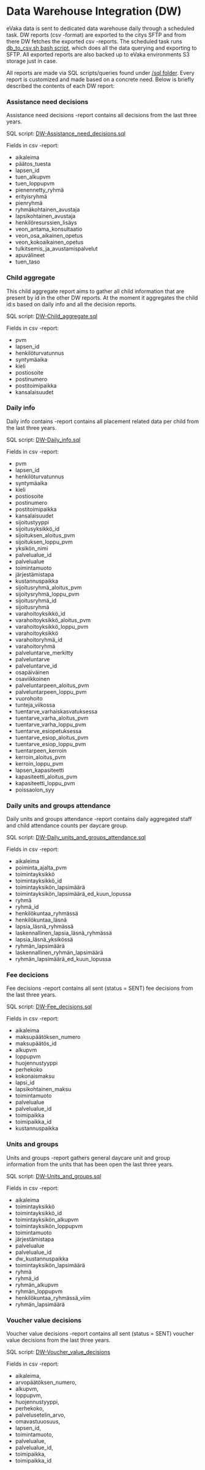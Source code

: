 <!--
SPDX-FileCopyrightText: 2024 City of Turku

SPDX-License-Identifier: LGPL-2.1-or-later
-->

# Data Warehouse Integration (DW)
eVaka data is sent to dedicated data warehouse daily through a scheduled task. DW reports (csv -format) are exported to the citys SFTP and from there DW fetches the exported csv -reports. The scheduled task runs [db_to_csv.sh bash script](./db_to_csv.sh), which does all the data querying and exporting to SFTP. All exported reports are also backed up to eVaka environments S3 storage just in case.

All reports are made via SQL scripts/queries found under [/sql folder](./sql). Every report is customized and made based on a concrete need. Below is briefly described the contents of each DW report:
   

### Assistance need decisions
Assistance need decisions -report contains all decisions from the last three years.

SQL script: [DW-Assistance_need_decisions.sql](./sql/DW-Assistance_need_decisions.sql)

Fields in csv -report:
* aikaleima                     
* päätos_tuesta                    
* lapsen_id                        
* tuen_alkupvm                     
* tuen_loppupvm                    
* pienennetty_ryhmä                
* erityisryhmä                     
* pienryhmä                        
* ryhmäkohtainen_avustaja          
* lapsikohtainen_avustaja          
* henkilöresurssien_lisäys         
* veon_antama_konsultaatio         
* veon_osa_aikainen_opetus         
* veon_kokoaikainen_opetus         
* tulkitsemis_ja_avustamispalvelut
* apuvälineet                      
* tuen_taso
             

### Child aggregate
This child aggregate report aims to gather all child information that are present by id in the other DW reports. At the moment it aggregates the child id:s based on daily info and all the decision reports.

SQL script: [DW-Child_aggregate.sql](./sql/DW-Child_aggregate.sql) 
          
Fields in csv -report:
* pvm                
* lapsen_id        
* henkilöturvatunnus
* syntymäaika      
* kieli            
* postiosoite      
* postinumero      
* postitoimipaikka 
* kansalaisuudet  


### Daily info
Daily info contains -report contains all placement related data per child from the last three years.

SQL script: [DW-Daily_info.sql](./sql/DW-Daily_info.sql)

Fields in csv -report:
* pvm                               
* lapsen_id                          
* henkilöturvatunnus                 
* syntymäaika                        
* kieli                              
* postiosoite                        
* postinumero                        
* postitoimipaikka                   
* kansalaisuudet                     
* sijoitustyyppi                     
* sijoitusyksikkö_id                 
* sijoituksen_aloitus_pvm            
* sijoituksen_loppu_pvm            
* yksikön_nimi                       
* palvelualue_id                     
* palvelualue                        
* toimintamuoto                      
* järjestämistapa                    
* kustannuspaikka                    
* sijoitusryhmä_aloitus_pvm          
* sijoitysryhmä_loppu_pvm            
* sijoitusryhmä_id                   
* sijoitusryhmä                      
* varahoitoyksikkö_id                
* varahoitoyksikkö_aloitus_pvm       
* varahoitoyksikkö_loppu_pvm         
* varahoitoyksikkö                   
* varahoitoryhmä_id                  
* varahoitoryhmä                     
* palveluntarve_merkitty             
* palveluntarve                      
* palveluntarve_id                   
* osapäiväinen                       
* osaviikkoinen                      
* palveluntarpeen_aloitus_pvm        
* palveluntarpeen_loppu_pvm          
* vuorohoito                         
* tunteja_viikossa                   
* tuentarve_varhaiskasvatuksessa     
* tuentarve_varha_aloitus_pvm        
* tuentarve_varha_loppu_pvm          
* tuentarve_esiopetuksessa           
* tuentarve_esiop_aloitus_pvm       
* tuentarve_esiop_loppu_pvm          
* tuentarpeen_kerroin                
* kerroin_aloitus_pvm                
* kerroin_loppu_pvm                
* lapsen_kapasiteetti            
* kapasiteetti_aloitus_pvm        
* kapasiteetti_loppu_pvm
* poissaolon_syy


### Daily units and groups attendance
Daily units and groups attendance -report contains daily aggregated staff and child attendance counts per daycare group.

SQL script: [DW-Daily_units_and_groups_attendance.sql](./sql/DW-Daily_units_and_groups_attendance.sql)

Fields in csv -report:
* aikaleima
* poiminta_ajalta_pvm
* toimintayksikkö
* toimintayksikkö_id
* toimintayksikön_lapsimäärä
* toimintayksikön_lapsimäärä_ed_kuun_lopussa
* ryhmä
* ryhmä_id
* henkilökuntaa_ryhmässä
* henkilökuntaa_läsnä
* lapsia_läsnä_ryhmässä
* laskennallinen_lapsia_läsnä_ryhmässä
* lapsia_läsnä_yksikössä
* ryhmän_lapsimäärä
* laskennallinen_ryhmän_lapsimäärä
* ryhmän_lapsimäärä_ed_kuun_lopussa
    

### Fee decicions
Fee decisions -report contains all sent (status = SENT) fee decisions from the last three years.

SQL script: [DW-Fee_decisions.sql](./sql/DW-Fee_decisions.sql)

Fields in csv -report:
* aikaleima 
* maksupäätöksen_numero
* maksupäätös_id
* alkupvm
* loppupvm
* huojennustyyppi
* perhekoko
* kokonaismaksu
* lapsi_id
* lapsikohtainen_maksu
* toimintamuoto
* palvelualue
* palvelualue_id
* toimipaikka
* toimipaikka_id
* kustannuspaikka
        

### Units and groups
Units and groups -report gathers general daycare unit and group information from the units that has been open the last three years.

SQL script: [DW-Units_and_groups.sql](./sql/DW-Units_and_groups.sql)

Fields in csv -report:
* aikaleima               
* toimintayksikkö         
* toimintayksikkö_id      
* toimintayksikön_alkupvm
* toimintayksikön_loppupvm
* toimintamuoto           
* järjestämistapa         
* palvelualue             
* palvelualue_id          
* dw_kustannuspaikka
* toimintayksikön_lapsimäärä
* ryhmä                      
* ryhmä_id                   
* ryhmän_alkupvm             
* ryhmän_loppupvm
* henkilökuntaa_ryhmässä_viim
* ryhmän_lapsimäärä


### Voucher value decisions
Voucher value decisions -report contains all sent (status = SENT) voucher value decisions from the last three years.

SQL script: [DW-Voucher_value_decisions](./sql/DW-Voucher_value_decisions)

Fields in csv -report:
* aikaleima,           
* arvopäätöksen_numero,
* alkupvm,             
* loppupvm,            
* huojennustyyppi,     
* perhekoko,           
* palvelusetelin_arvo,
* omavastuuosuus,      
* lapsen_id,           
* toimintamuoto,       
* palvelualue,         
* palvelualue_id,      
* toimipaikka,         
* toimipaikka_id       